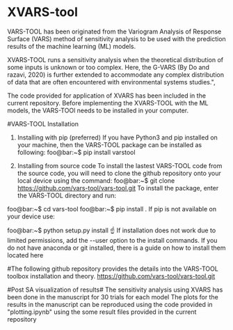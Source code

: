 # XVARS-tool
VARS-TOOL has been originated from the Variogram Analysis of Response Surface (VARS) method of sensitivity analysis to be used with the prediction results of the machine learning (ML) models.

XVARS-TOOL runs a sensitivity analysis when the theoretical distribution of some inputs is unknown or too complex. 
Here, the G-VARS (By Do and razavi, 2020) is further extended to accommodate any complex distribution of data that are often encountered with environmental systems studies.",

The code provided for application of XVARS has been included in the current repository.
Before implementing the XVARS-TOOL with the ML models, the VARS-TOOl needs to be installed in your computer.


#VARS-TOOL Installation
1. Installing with pip (preferred)
If you have Python3 and pip installed on your machine, then the VARS-TOOL package can be installed as following:
foo@bar:~$ pip install varstool

2. Installing from source code
To install the lastest VARS-TOOL code from the source code, you will need to clone the github repository onto your local device using the command:
foo@bar:~$ git clone https://github.com/vars-tool/vars-tool.git
To install the package, enter the VARS-TOOL directory and run:

foo@bar:~$ cd vars-tool
foo@bar:~$ pip install .
If pip is not available on your device use:

foo@bar:~$ python setup.py install
☝️	If installation does not work due to limited permissions, add the --user option to the install commands.
If you do not have anaconda or git installed, there is a guide on how to install them located here


#The following github repository provides the details into the VARS-TOOL toolbox installation and theory.
https://github.com/vars-tool/vars-tool.git

#Post SA visualization of results# 
The sensitivity analysis using XVARS has been done in the manuscript for 30 trials for each model
The plots for the results in the manuscript can be reproduced using the code provided in "plotting.ipynb" using the some  result files provided in the current repository
